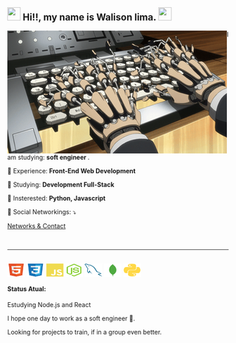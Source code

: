 <h2 align = "left"> <img src="https://ik.imagekit.io/dxszffuuh8/wave_tObQfF_Zn.gif" height=30px width=30px> 
  Hi!!, my name is Walison lima. 
  <img src="https://ik.imagekit.io/dxszffuuh8/Pet-Github_-t0pUv0q3.gif" height=30px width=30px> </h2>
  
  <img src="./imgs/progresso.gif" margin-right="300px" min-width="500px" max-width="500px" width="500px" align="left">
  
<p align = left> I am studying: <strong> soft engineer </strong>. </p>

<p align = "left"> 🚀 Experience: <strong> Front-End Web Development </strong> </p>
<p align = "left"> 📝 Studying: <strong> Development Full-Stack </strong> </p>
<p align = "left"> 📝 Insterested: <strong>Python, Javascript </strong> </p>

<p align = "left"> 💬 Social Networkings: ⤵️ </p>

<p align="left">
  <a href="https://beacons.ai/walisonls" target="_blank"> Networks & Contact
  </a>
</p>
<br>

---

<div style="display: inline_block"><br>
  <img align="center" alt="Rakel-HTML" height="30" width="40" src="https://raw.githubusercontent.com/devicons/devicon/master/icons/html5/html5-original.svg">
  <img align="center" alt="Rakel-CSS" height="30" width="40" src="https://raw.githubusercontent.com/devicons/devicon/master/icons/css3/css3-original.svg">
  <img align="center" alt="Rakel-Js" height="30" width="40" src="https://raw.githubusercontent.com/devicons/devicon/master/icons/javascript/javascript-plain.svg">
  <img align="center" alt="Rakel-Nodejs" height="30" width="40" src="https://raw.githubusercontent.com/devicons/devicon/master/icons/nodejs/nodejs-original.svg">
  <img align="center" alt="Rakel-mysql" height="30" width="40" src="https://raw.githubusercontent.com/devicons/devicon/master/icons/mysql/mysql-plain.svg">
  <img align="center" alt="Rakel-mongodb" height="30" width="40" src="https://raw.githubusercontent.com/devicons/devicon/master/icons/mongodb/mongodb-plain.svg">
    <img align="center" alt="Rakel-python" height="30" width="40" src="https://raw.githubusercontent.com/devicons/devicon/master/icons/python/python-plain.svg">
  
</div>

#### Status Atual:
<p align = "left"> Estudying Node.js and React</p>
<p align = "left"> I hope one day to work as a soft engineer 🤔.</p>
<p align = "left"> Looking for projects to train, if in a group even better.</p>

